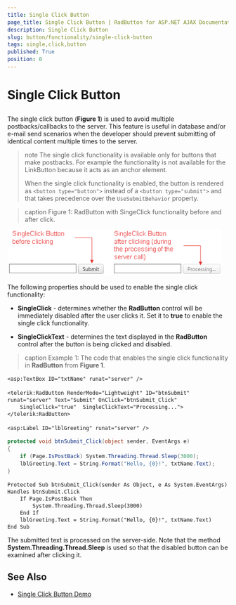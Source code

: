 ```yaml
---
title: Single Click Button
page_title: Single Click Button | RadButton for ASP.NET AJAX Documentation
description: Single Click Button
slug: button/functionality/single-click-button
tags: single,click,button
published: True
position: 0
---
```


# Single Click Button



## 

The single click button (**Figure 1**) is used to avoid multiple postbacks/callbacks to the server. This feature is useful in database and/or e-mail send scenarios when the developer should prevent submitting of identical content multiple times to the server.

>note The single click functionality is available only for buttons that make postbacks. For example the functionality is not available for the LinkButton because it acts as an anchor element. 
>
>When the single click functionality is enabled, the button is rendered as `<button type="button">` instead of a `<button type="submit">` and that takes precedence over the `UseSubmitBehavior` property.

>caption Figure 1: RadButton with SingeClick functionality before and after click.

![button-single-click](images/button-single-click.png)

The following properties should be used to enable the single click functionality:

* **SingleClick** - determines whether the **RadButton** control will be immediately disabled after the user clicks it. Set it to **true** to enable the single click functionality.

* **SingleClickText** - determines the text displayed in the **RadButton** control after the button is being clicked and disabled.

>caption Example 1: The code that enables the single click functionality in **RadButton** from **Figure 1**.

````ASP.NET
<asp:TextBox ID="txtName" runat="server" />

<telerik:RadButton RenderMode="Lightweight" ID="btnSubmit" runat="server" Text="Submit" OnClick="btnSubmit_Click"
	SingleClick="true"  SingleClickText="Processing...">
</telerik:RadButton>

<asp:Label ID="lblGreeting" runat="server" />
````

````C#
protected void btnSubmit_Click(object sender, EventArgs e)
{
	if (Page.IsPostBack) System.Threading.Thread.Sleep(3000);
	lblGreeting.Text = String.Format("Hello, {0}!", txtName.Text);
}
````
````VB
Protected Sub btnSubmit_Click(sender As Object, e As System.EventArgs) Handles btnSubmit.Click
	If Page.IsPostBack Then
		System.Threading.Thread.Sleep(3000)
	End If
	lblGreeting.Text = String.Format("Hello, {0}!", txtName.Text)
End Sub
````

The submitted text is processed on the server-side. Note that the method **System.Threading.Thread.Sleep**	is used so that the disabled button can be examined after clicking it.

## See Also

 * [Single Click Button Demo](http://demos.telerik.com/aspnet-ajax/button/examples/singleclick/defaultcs.aspx)
